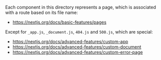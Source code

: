Each component in this directory represents a page, which is associated with a route based on its file name:

- https://nextjs.org/docs/basic-features/pages

Except for `_app.js`, `_document.js`, `404.js` and `500.js`, which are special:

- https://nextjs.org/docs/advanced-features/custom-app
- https://nextjs.org/docs/advanced-features/custom-document
- https://nextjs.org/docs/advanced-features/custom-error-page

